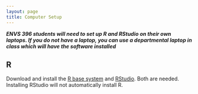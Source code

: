 ```yaml
---
layout: page
title: Computer Setup
---
```


***ENVS 396 students will need to set up R and RStudio on their own laptops. If you do not have a laptop, you can use a departmental laptop in class which will have the software installed***

## R

Download and install the [R base system](http://cran.rstudio.com/) and [RStudio](http://www.rstudio.com/products/rstudio/download/). Both are needed. Installing RStudio will not automatically install R.


